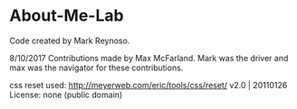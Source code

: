 # About-Me-Lab

Code created by Mark Reynoso.

8/10/2017
Contributions made by Max McFarland. Mark was the driver and max was the navigator for these contributions. 

css reset used:
http://meyerweb.com/eric/tools/css/reset/
   v2.0 | 20110126
   License: none (public domain)
